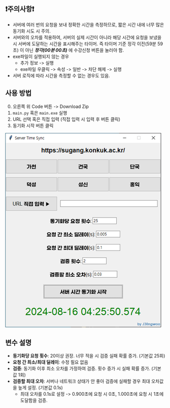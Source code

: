 ## ❗주의사항❗
- 서버에 여러 번의 요청을 보내 정확한 시간을 측정하므로, 짧은 시간 내에 너무 많은 동기화 시도 시 주의.
- 서버와의 오차를 적용하여, 서버의 실제 시간이 아니라 해당 시간에 요청을 보냈을 시 서버에 도달하는 시간을 표시해주는 타이머. 즉 타이머 기준 정각 이전(59분 59초) 이 아닌 ***정각(00분 00초)*** 에 수강신청 버튼을 눌러야 함.
- exe파일이 실행되지 않는 경우
  - 추가 정보 -> 실행
  - exe파일 우클릭 -> 속성 -> 일반 -> 차단 해제 -> 실행
- 서버 로직에 따라 시간을 측정할 수 없는 경우도 있음.
## 사용 방법

0. 오른쪽 위 Code 버튼 -> Download Zip
1. `main.py` 혹은 `main.exe` 실행
2. URL 선택 혹은 직접 입력 (직접 입력 시 입력 후 버튼 클릭)
3. 동기화 시작 버튼 클릭

![설정 예시](images/example1.png)

## 변수 설명
- **동기화당 요청 횟수**: 20이상 권장. 너무 적을 시 검증 실패 확률 증가. (기본값 25회)
- **요청 간 최소/최대 딜레이**: 수정 필요 없음
- **검증**: 동기화 이후 최소 오차를 가정하여 검증. 횟수 증가 시 실패 확률 증가. (기본값 1회) 
- **검증할 최대 오차**: 서버나 네트워크 상태가 안 좋아 검증에 실패할 경우 최대 오차값을 높게 설정. (기본값 0.1s) 
  - 최대 오차를 0.1s로 설정 -> 0.900초에 요청 시 0초, 1.000초에 요청 시 1초에 도달함을 검증.
